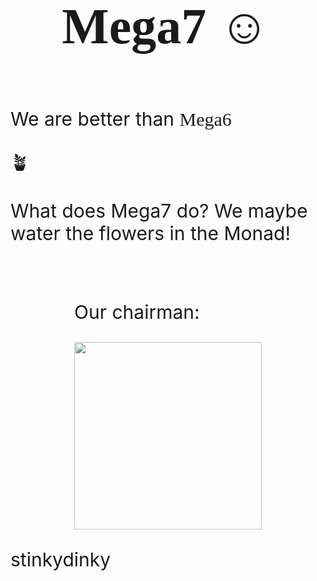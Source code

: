 <style>
  @import url('https://fonts.googleapis.com/css2?family=Creepster&family=Lobster&display=swap');
  .lobster {
      font-family: 'Lobster', cursive;
      font-size: 80px;
  }
  
  .mega6style {
    font-family: 'Creepster', cursive;
  }
  
  p {
    font-size: 30px;
  }
  
  .supaflex {
    display: flex;
    flex-wrap: wrap;
    gap: 30px;
    justify-content: center;
  }
</style>


<h1 class="lobster">💮 Mega7 ☺️ </h1>

<div class="supaflex">
<div>

We are better than <span class="mega6style">Mega6</span>

🪴

What does Mega7 do? We maybe water the flowers in the Monad!
</div>

<div>
<p>Our chairman:</p>

<img width=300px height=300px src="https://www.dvet.se/uploads/committee-images/loafey%20-%20908c5917b2a46749187299212ab4449c%20-%20evil-neco.gif">
</div>
</div>

stinkydinky
